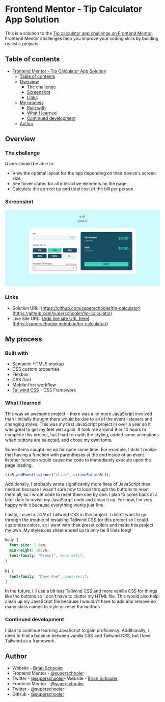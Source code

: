 # Frontend Mentor - Tip Calculator App Solution

This is a solution to the [Tip calculator app challenge on Frontend Mentor](https://www.frontendmentor.io/challenges/tip-calculator-app-ugJNGbJUX). Frontend Mentor challenges help you improve your coding skills by building realistic projects.

## Table of contents

- [Frontend Mentor - Tip Calculator App Solution](#frontend-mentor---tip-calculator-app-solution)
  - [Table of contents](#table-of-contents)
  - [Overview](#overview)
    - [The challenge](#the-challenge)
    - [Screenshot](#screenshot)
    - [Links](#links)
  - [My process](#my-process)
    - [Built with](#built-with)
    - [What I learned](#what-i-learned)
    - [Continued development](#continued-development)
  - [Author](#author)

## Overview

### The challenge

Users should be able to:

- View the optimal layout for the app depending on their device's screen size
- See hover states for all interactive elements on the page
- Calculate the correct tip and total cost of the bill per person

### Screenshot

![](./images/screenshot.png)

### Links

- Solution URL: [https://github.com/superschooler/tip-calculator](https://github.com/superschooler/tip-calculator)
- Live Site URL: [[Add live site URL here](https://superschooler.github.io/tip-calculator/)](https://superschooler.github.io/tip-calculator/)

## My process

### Built with

- Semantic HTML5 markup
- CSS custom properties
- Flexbox
- CSS Grid
- Mobile-first workflow
- [Tailwind CSS](https://tailwindcss.com/) - CSS Framework

### What I learned

This was an awesome project - there was a lot more JavaScript involved than I initially thought there would be due to all of the event listeners and changing styles. This was my first JavaScript project in over a year so it was great to get my feet wet again. It took me around 9 or 10 hours to complete this project, but I had fun with the styling, added some animations when buttons are selected, and chose my own fonts.

Some items caught me up for quite some time. For example, I didn't realize that having a function with parentheses at the end inside of an event listener function would cause the code to immediately execute upon the page loading.

```js
tip5.addEventListener("click", activeButton5());
```

Additionally, I probably wrote significantly more lines of JavaScript than needed because I wasn't sure how to loop through the buttons to reset them all, so I wrote code to reset them one by one. I plan to come back at a later date to revisit my JavaScript code and clean it up. For now, I'm very happy with it because everything works just fine.

Lastly, I used a _TON_ of Tailwind CSS in this project. I didn't want to go through the trouble of installing Tailwind CSS for this project so I could customize colors, so I went with their preset colors and made this project my own. My styles.css sheet ended up to only be 9 lines long!

```css
body {
  font-size: 1.5em;
  min-height: 100vh;
  font-family: "Prompt", sans-serif;
}

h1 {
  font-family: "Days One", sans-serif;
}
```

In the future, I'll use a bit less Tailwind CSS and more vanilla CSS for things like the buttons so I don't have to clutter my HTML file. This would also help clean up my JavaScript file because I wouldn't have to add and remove so many class names to style or reset the buttons.

### Continued development

I plan to continue learning JavaScript to gain proficiency. Additionally, I need to find a balance between vanilla CSS and Tailwind CSS, but I love Tailwind as a framework.

## Author

- Website - [Brian Schooler](https://www.brianschooler.com)
- Frontend Mentor - [@superschooler](https://www.frontendmentor.io/profile/superschooler)
- Twitter - [@superschooler](https://www.twitter.com/yourusername)- Website - [Brian Schooler](https://www.brianschooler.com)
- Frontend Mentor - [@superschooler](https://www.frontendmentor.io/profile/superschooler)
- Twitter - [@superschooler](https://twitter.com/SuperSchooler)
- GitHub - [@superschooler](https://github.com/superschooler)
